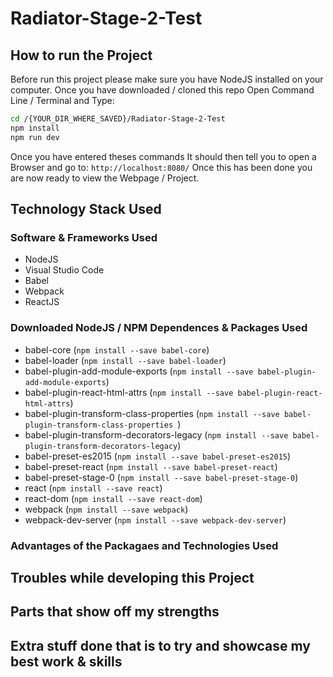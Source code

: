 # Radiator-Stage-2-Test

## How to run the Project

Before run this project please make sure you have NodeJS installed on your computer. Once you have downloaded / cloned this repo Open Command Line / Terminal and Type:
```bash
cd /{YOUR_DIR_WHERE_SAVED}/Radiator-Stage-2-Test
npm install
npm run dev
```

Once you have entered theses commands It should then tell you to open a Browser and go to:
`http://localhost:8080/`
Once this has been done you are now ready to view the Webpage / Project.

## Technology Stack Used
### Software & Frameworks Used

* NodeJS
* Visual Studio Code
* Babel
* Webpack
* ReactJS

### Downloaded NodeJS / NPM Dependences & Packages Used

* babel-core  (` npm install --save babel-core `)
* babel-loader (` npm install --save babel-loader `)
* babel-plugin-add-module-exports (` npm install --save babel-plugin-add-module-exports `)
* babel-plugin-react-html-attrs (` npm install --save babel-plugin-react-html-attrs `)
* babel-plugin-transform-class-properties (` npm install --save babel-plugin-transform-class-properties  `)
* babel-plugin-transform-decorators-legacy (` npm install --save babel-plugin-transform-decorators-legacy `)
* babel-preset-es2015 (` npm install --save babel-preset-es2015 `)
* babel-preset-react (` npm install --save babel-preset-react `)
* babel-preset-stage-0 (` npm install --save babel-preset-stage-0 `)
* react (` npm install --save react `)
* react-dom (` npm install --save react-dom `)
* webpack (` npm install --save webpack `)
* webpack-dev-server (` npm install --save webpack-dev-server `)

### Advantages of the Packagaes and Technologies Used

## Troubles while developing this Project

## Parts that show off my strengths

## Extra stuff done that is to try and showcase my best work & skills